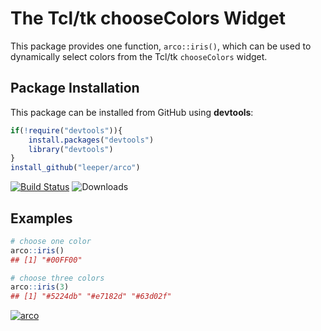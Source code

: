 # The Tcl/tk chooseColors Widget #

This package provides one function, `arco::iris()`, which can be used to dynamically select colors from the Tcl/tk `chooseColors` widget.

## Package Installation ##

This package can be installed from GitHub using **devtools**:

```R
if(!require("devtools")){
    install.packages("devtools")
    library("devtools")
}
install_github("leeper/arco")
```

[![Build Status](https://travis-ci.org/leeper/arco.png?branch=master)](https://travis-ci.org/leeper/arco)
![Downloads](http://cranlogs.r-pkg.org/badges/arco)

## Examples ##

```R
# choose one color
arco::iris()
## [1] "#00FF00"

# choose three colors
arco::iris(3)
## [1] "#5224db" "#e7182d" "#63d02f"
```

[![arco](http://i.imgur.com/8JkBCGj.png)](http://i.imgur.com/8JkBCGj.png)
